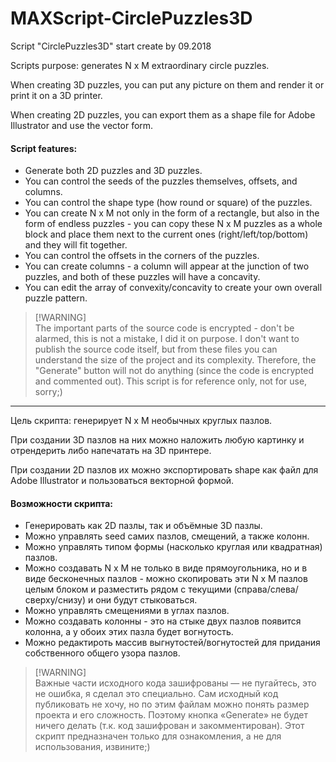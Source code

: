 # MAXScript-CirclePuzzles3D
Script "CirclePuzzles3D" start create by 09.2018

Scripts purpose: generates N x M extraordinary circle puzzles.

When creating 3D puzzles, you can put any picture on them and render it or print it on a 3D printer.

When creating 2D puzzles, you can export them as a shape file for Adobe Illustrator and use the vector form.

#### Script features:
*   Generate both 2D puzzles and 3D puzzles.
*   You can control the seeds of the puzzles themselves, offsets, and columns.
*   You can control the shape type (how round or square) of the puzzles.
*   You can create N x M not only in the form of a rectangle, but also in the form of endless puzzles - you can copy these N x M puzzles as a whole block and place them next to the current ones (right/left/top/bottom) and they will fit together.
*   You can control the offsets in the corners of the puzzles.
*   You can create columns - a column will appear at the junction of two puzzles, and both of these puzzles will have a concavity.
*   You can edit the array of convexity/concavity to create your own overall puzzle pattern.

> [!WARNING]\
> The important parts of the source code is encrypted - don't be alarmed, this is not a mistake, I did it on purpose. I don't want to publish the source code itself, but from these files you can understand the size of the project and its complexity. Therefore, the "Generate" button will not do anything (since the code is encrypted and commented out). This script is for reference only, not for use, sorry;)

---

Цель скрипта: генерирует N x M необычных круглых пазлов.

При создании 3D пазлов на них можно наложить любую картинку и отрендерить либо напечатать на 3D принтере.

При создании 2D пазлов их можно экспортировать shape как файл для Adobe Illustrator и пользоваться векторной формой.

#### Возможности скрипта:
*   Генерировать как 2D пазлы, так и объёмные 3D пазлы.
*   Можно управлять seed самих пазлов, смещений, а также колонн.
*   Можно управлять типом формы (насколько круглая или квадратная) пазлов.
*   Можно создавать N x M не только в виде прямоугольника, но и в виде бесконечных пазлов - можно скопировать эти N x M пазлов целым блоком и разместить рядом с текущими (справа/слева/сверху/снизу) и они будут стыковаться.
*   Можно управлять смещениями в углах пазлов.
*   Можно создавать колонны - это на стыке двух пазлов появится колонна, а у обоих этих пазла будет вогнутость.
*   Можно редактироть массив выгнутостей/вогнутостей для придания собственного общего узора пазлов.

> [!WARNING]\
> Важные части исходного кода зашифрованы — не пугайтесь, это не ошибка, я сделал это специально. Сам исходный код публиковать не хочу, но по этим файлам можно понять размер проекта и его сложность. Поэтому кнопка «Generate» не будет ничего делать (т.к. код зашифрован и закомментирован). Этот скрипт предназначен только для ознакомления, а не для использования, извините;)
